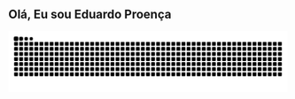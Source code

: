 ## Olá, Eu sou Eduardo Proença

![snake gif](https://github.com/eduardoproenca/eduardoproenca/blob/output/github-contribution-grid-snake.svg)

